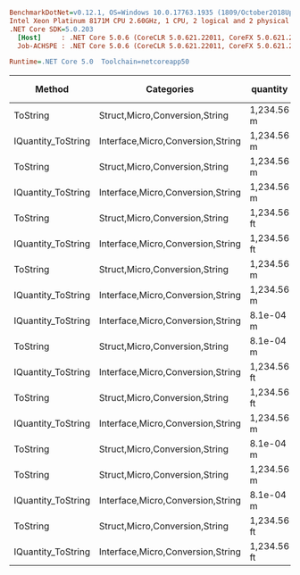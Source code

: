``` ini

BenchmarkDotNet=v0.12.1, OS=Windows 10.0.17763.1935 (1809/October2018Update/Redstone5)
Intel Xeon Platinum 8171M CPU 2.60GHz, 1 CPU, 2 logical and 2 physical cores
.NET Core SDK=5.0.203
  [Host]     : .NET Core 5.0.6 (CoreCLR 5.0.621.22011, CoreFX 5.0.621.22011), X64 RyuJIT
  Job-ACHSPE : .NET Core 5.0.6 (CoreCLR 5.0.621.22011, CoreFX 5.0.621.22011), X64 RyuJIT

Runtime=.NET Core 5.0  Toolchain=netcoreapp50  

```
|             Method |                        Categories |    quantity | format | culture |       Mean |    Error |   StdDev |  StdErr |        Min |        Max |     Median |  Gen 0 | Gen 1 | Gen 2 | Allocated |
|------------------- |---------------------------------- |------------ |------- |-------- |-----------:|---------:|---------:|--------:|-----------:|-----------:|-----------:|-------:|------:|------:|----------:|
|           ToString |    Struct,Micro,Conversion,String |  1,234.56 m |      v |         |   441.8 ns |  5.76 ns |  5.10 ns | 1.36 ns |   430.7 ns |   451.5 ns |   441.8 ns | 0.0100 |     - |     - |     192 B |
| IQuantity_ToString | Interface,Micro,Conversion,String |  1,234.56 m |      v |         |   443.6 ns |  8.65 ns |  8.50 ns | 2.12 ns |   426.9 ns |   460.5 ns |   443.3 ns | 0.0100 |     - |     - |     192 B |
|           ToString |    Struct,Micro,Conversion,String |  1,234.56 m |      a |         |   583.3 ns | 11.26 ns | 13.41 ns | 2.93 ns |   559.1 ns |   612.5 ns |   583.8 ns | 0.0334 |     - |     - |     640 B |
| IQuantity_ToString | Interface,Micro,Conversion,String |  1,234.56 m |      a |         |   601.9 ns | 12.12 ns | 23.36 ns | 3.44 ns |   549.9 ns |   653.0 ns |   600.5 ns | 0.0334 |     - |     - |     640 B |
|           ToString |    Struct,Micro,Conversion,String | 1,234.56 ft |     a2 |         |   763.8 ns | 15.03 ns | 14.76 ns | 3.69 ns |   737.8 ns |   797.9 ns |   760.5 ns | 0.0372 |     - |     - |     696 B |
| IQuantity_ToString | Interface,Micro,Conversion,String | 1,234.56 ft |     a2 |         |   780.4 ns | 15.46 ns | 14.46 ns | 3.73 ns |   753.8 ns |   796.7 ns |   787.1 ns | 0.0372 |     - |     - |     696 B |
|           ToString |    Struct,Micro,Conversion,String |  1,234.56 m |     f2 |         | 1,303.1 ns | 26.09 ns | 24.40 ns | 6.30 ns | 1,243.9 ns | 1,348.2 ns | 1,298.6 ns | 0.0401 |     - |     - |     752 B |
| IQuantity_ToString | Interface,Micro,Conversion,String |  1,234.56 m |     f2 |         | 1,318.4 ns | 17.94 ns | 16.78 ns | 4.33 ns | 1,290.9 ns | 1,344.7 ns | 1,316.1 ns | 0.0401 |     - |     - |     752 B |
| IQuantity_ToString | Interface,Micro,Conversion,String |   8.1e-04 m |      ? |         | 1,483.7 ns | 19.70 ns | 18.42 ns | 4.76 ns | 1,446.0 ns | 1,512.0 ns | 1,486.6 ns | 0.0496 |     - |     - |     952 B |
|           ToString |    Struct,Micro,Conversion,String |   8.1e-04 m |      ? |         | 1,562.5 ns | 31.02 ns | 33.19 ns | 7.82 ns | 1,510.6 ns | 1,629.3 ns | 1,560.3 ns | 0.0496 |     - |     - |     952 B |
| IQuantity_ToString | Interface,Micro,Conversion,String | 1,234.56 ft |      ? |   ru-RU | 1,590.3 ns | 26.36 ns | 24.66 ns | 6.37 ns | 1,554.9 ns | 1,640.2 ns | 1,596.3 ns | 0.0496 |     - |     - |     960 B |
|           ToString |    Struct,Micro,Conversion,String | 1,234.56 ft |      ? |   ru-RU | 1,611.3 ns | 29.44 ns | 27.54 ns | 7.11 ns | 1,554.0 ns | 1,665.3 ns | 1,608.4 ns | 0.0496 |     - |     - |     960 B |
| IQuantity_ToString | Interface,Micro,Conversion,String |  1,234.56 m |      ? |         | 1,646.0 ns | 31.81 ns | 35.36 ns | 8.11 ns | 1,589.4 ns | 1,713.0 ns | 1,640.1 ns | 0.0496 |     - |     - |     960 B |
|           ToString |    Struct,Micro,Conversion,String |   8.1e-04 m |     s4 |         | 1,662.9 ns | 32.05 ns | 34.30 ns | 8.08 ns | 1,610.5 ns | 1,715.5 ns | 1,666.3 ns | 0.0515 |     - |     - |     992 B |
|           ToString |    Struct,Micro,Conversion,String |  1,234.56 m |      ? |         | 1,671.6 ns | 24.48 ns | 21.70 ns | 5.80 ns | 1,626.0 ns | 1,709.0 ns | 1,675.7 ns | 0.0496 |     - |     - |     960 B |
| IQuantity_ToString | Interface,Micro,Conversion,String |   8.1e-04 m |     s4 |         | 1,682.1 ns | 29.68 ns | 27.76 ns | 7.17 ns | 1,645.7 ns | 1,733.8 ns | 1,673.9 ns | 0.0515 |     - |     - |     992 B |
|           ToString |    Struct,Micro,Conversion,String | 1,234.56 ft |      ? |         | 1,718.2 ns | 33.17 ns | 31.03 ns | 8.01 ns | 1,667.4 ns | 1,764.7 ns | 1,713.6 ns | 0.0515 |     - |     - |     976 B |
| IQuantity_ToString | Interface,Micro,Conversion,String | 1,234.56 ft |      ? |         | 1,753.4 ns | 20.22 ns | 17.93 ns | 4.79 ns | 1,722.5 ns | 1,784.7 ns | 1,751.9 ns | 0.0515 |     - |     - |     976 B |

